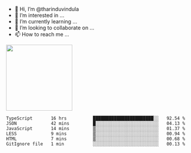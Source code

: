 - 👋 Hi, I’m @tharinduvindula
- 👀 I’m interested in ...
- 🌱 I’m currently learning ...
- 💞️ I’m looking to collaborate on ...
- 📫 How to reach me ...

<!---
tharinduvindula/tharinduvindula is a ✨ special ✨ repository because its `README.md` (this file) appears on your GitHub profile.
You can click the Preview link to take a look at your changes.
--->

<img height="180em" src="https://github-readme-stats.vercel.app/api?username=tharinduvindula&show_icons=true&hide_border=false&&count_private=true&include_all_commits=true" />


<!--START_SECTION:waka-->

```text
TypeScript       16 hrs          ███████████████████████░░   92.54 %
JSON             42 mins         █░░░░░░░░░░░░░░░░░░░░░░░░   04.13 %
JavaScript       14 mins         ▒░░░░░░░░░░░░░░░░░░░░░░░░   01.37 %
LESS             9 mins          ▒░░░░░░░░░░░░░░░░░░░░░░░░   00.94 %
HTML             7 mins          ▒░░░░░░░░░░░░░░░░░░░░░░░░   00.68 %
GitIgnore file   1 min           ░░░░░░░░░░░░░░░░░░░░░░░░░   00.13 %
```

<!--END_SECTION:waka-->
